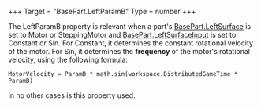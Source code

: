 +++
Target = "BasePart.LeftParamB"
Type = number
+++

The LeftParamB property is relevant when a part's [BasePart.LeftSurface](https://developer.roblox.com/api-reference/property/BasePart/LeftSurface) is set to Motor or SteppingMotor and [BasePart.LeftSurfaceInput](https://developer.roblox.com/api-reference/property/BasePart/LeftSurfaceInput) is set to Constant or Sin. For Constant, it determines the constant rotational velocity of the motor. For Sin, it determines the **frequency** of the motor's rotational velocity, using the following formula:`MotorVelocity = ParamB * math.sin(workspace.DistributedGameTime * ParamB)`In no other cases is this property used.